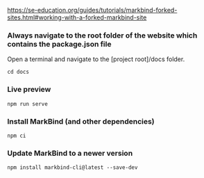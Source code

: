 https://se-education.org/guides/tutorials/markbind-forked-sites.html#working-with-a-forked-markbind-site

### Always navigate to the root folder of the website which contains the package.json file
Open a terminal and navigate to the [project root]/docs folder.
```
cd docs
```

### Live preview
```
npm run serve
```

### Install MarkBind (and other dependencies)
```
npm ci
```

### Update MarkBind to a newer version
```
npm install markbind-cli@latest --save-dev
```
